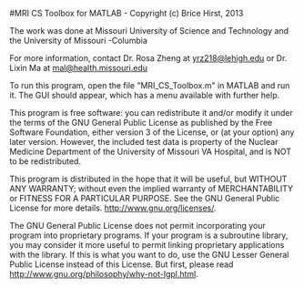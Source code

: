 #MRI CS Toolbox for MATLAB - Copyright (c) Brice Hirst, 2013

The work was done at Missouri University of Science and Technology and the University of Missouri -Columbia

For more information, contact Dr. Rosa Zheng at yrz218@lehigh.edu or Dr. Lixin Ma at mal@health.missouri.edu

To run this program, open the file "MRI_CS_Toolbox.m" in MATLAB and run it.
The GUI should appear, which has a menu available with further help.

This program is free software: you can redistribute it and/or modify
it under the terms of the GNU General Public License as published by
the Free Software Foundation, either version 3 of the License, or
(at your option) any later version. However, the included test data
is property of the Nuclear Medicine Department of the University of
Missouri VA Hospital, and is NOT to be redistributed.

This program is distributed in the hope that it will be useful,
but WITHOUT ANY WARRANTY; without even the implied warranty of
MERCHANTABILITY or FITNESS FOR A PARTICULAR PURPOSE.  See the
GNU General Public License for more details.
<http://www.gnu.org/licenses/>.

  The GNU General Public License does not permit incorporating your program
into proprietary programs.  If your program is a subroutine library, you
may consider it more useful to permit linking proprietary applications with
the library.  If this is what you want to do, use the GNU Lesser General
Public License instead of this License.  But first, please read
<http://www.gnu.org/philosophy/why-not-lgpl.html>.
